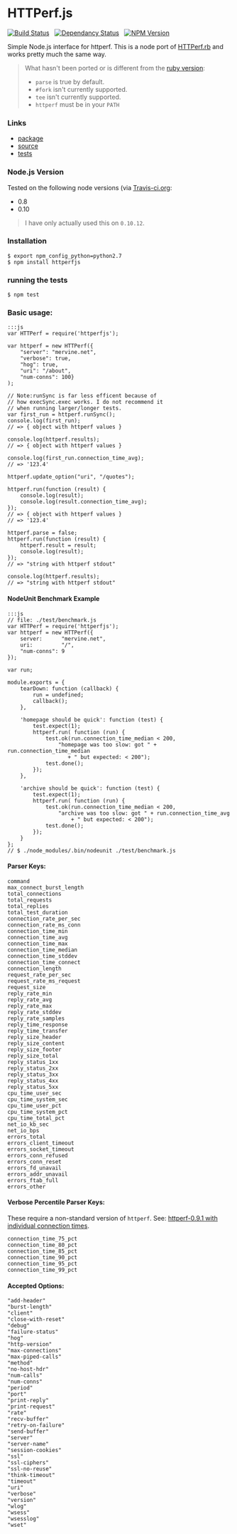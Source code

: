 # HTTPerf.js

[![Build Status](https://travis-ci.org/jmervine/httperfjs.png?branch=master)](https://travis-ci.org/jmervine/httperfjs) &nbsp; [![Dependancy Status](https://david-dm.org/jmervine/httperfjs.png)](https://david-dm.org/jmervine/httperfjs) &nbsp; [![NPM Version](https://badge.fury.io/js/httperfjs.png)](https://badge.fury.io/js/httperfjs)

Simple Node.js interface for httperf. This is a node port of [HTTPerf.rb](http://mervine.net/gems/httperfrb) and
works pretty much the same way.

> What hasn't been ported or is different from the [ruby version](http://mervine.net/gems/httperfrb):
>
> - `parse` is true by default.
> - `#fork` isn't currently supported.
> - `tee` isn't currently supported.
> - `httperf` must be in your `PATH`

### Links

* [package](https://npmjs.org/package/httperfjs)
* [source](http://github.com/jmervine/httperfjs)
* [tests](https://travis-ci.org/jmervine/httperfjs)

### Node.js Version

Tested on the following node versions (via [Travis-ci.org](http://travis-ci.org/):

- 0.8
- 0.10

> I have only actually used this on `0.10.12`.

### Installation
    $ export npm_config_python=python2.7
    $ npm install httperfjs

### running the tests
    $ npm test

### Basic usage:

    :::js
    var HTTPerf = require('httperfjs');

    var httperf = new HTTPerf({
        "server": "mervine.net",
        "verbose": true,
        "hog": true,
        "uri": "/about",
        "num-conns": 100}
    );

    // Note:runSync is far less efficent because of
    // how execSync.exec works. I do not recommend it
    // when running larger/longer tests.
    var first_run = httperf.runSync();
    console.log(first_run);
    // => { object with httperf values }

    console.log(httperf.results);
    // => { object with httperf values }

    console.log(first_run.connection_time_avg);
    // => '123.4'

    httperf.update_option("uri", "/quotes");

    httperf.run(function (result) {
        console.log(result);
        console.log(result.connection_time_avg);
    });
    // => { object with httperf values }
    // => '123.4'

    httperf.parse = false;
    httperf.run(function (result) {
        httperf.result = result;
        console.log(result);
    });
    // => "string with httperf stdout"

    console.log(httperf.results);
    // => "string with httperf stdout"


#### NodeUnit Benchmark Example

    :::js
    // file: ./test/benchmark.js
    var HTTPerf = require('httperfjs');
    var httperf = new HTTPerf({
        server:      "mervine.net",
        uri:         "/",
        "num-conns": 9
    });

    var run;

    module.exports = {
        tearDown: function (callback) {
            run = undefined;
            callback();
        },

        'homepage should be quick': function (test) {
            test.expect(1);
            httperf.run( function (run) {
                test.ok(run.connection_time_median < 200,
                    "homepage was too slow: got " + run.connection_time_median
                       + " but expected: < 200");
                test.done();
            });
        },

        'archive should be quick': function (test) {
            test.expect(1);
            httperf.run( function (run) {
                test.ok(run.connection_time_median < 200,
                    "archive was too slow: got " + run.connection_time_avg
                        + " but expected: < 200");
                test.done();
            });
        }
    };
    // $ ./node_modules/.bin/nodeunit ./test/benchmark.js


#### Parser Keys:

    command
    max_connect_burst_length
    total_connections
    total_requests
    total_replies
    total_test_duration
    connection_rate_per_sec
    connection_rate_ms_conn
    connection_time_min
    connection_time_avg
    connection_time_max
    connection_time_median
    connection_time_stddev
    connection_time_connect
    connection_length
    request_rate_per_sec
    request_rate_ms_request
    request_size
    reply_rate_min
    reply_rate_avg
    reply_rate_max
    reply_rate_stddev
    reply_rate_samples
    reply_time_response
    reply_time_transfer
    reply_size_header
    reply_size_content
    reply_size_footer
    reply_size_total
    reply_status_1xx
    reply_status_2xx
    reply_status_3xx
    reply_status_4xx
    reply_status_5xx
    cpu_time_user_sec
    cpu_time_system_sec
    cpu_time_user_pct
    cpu_time_system_pct
    cpu_time_total_pct
    net_io_kb_sec
    net_io_bps
    errors_total
    errors_client_timeout
    errors_socket_timeout
    errors_conn_refused
    errors_conn_reset
    errors_fd_unavail
    errors_addr_unavail
    errors_ftab_full
    errors_other

#### Verbose Percentile Parser Keys:

These require a non-standard version of `httperf`. See: [httperf-0.9.1 with individual connection times](http://mervine.net/httperf-0-9-1-with-individual-connection-times).

    connection_time_75_pct
    connection_time_80_pct
    connection_time_85_pct
    connection_time_90_pct
    connection_time_95_pct
    connection_time_99_pct


#### Accepted Options:

    "add-header"
    "burst-length"
    "client"
    "close-with-reset"
    "debug"
    "failure-status"
    "hog"
    "http-version"
    "max-connections"
    "max-piped-calls"
    "method"
    "no-host-hdr"
    "num-calls"
    "num-conns"
    "period"
    "port"
    "print-reply"
    "print-request"
    "rate"
    "recv-buffer"
    "retry-on-failure"
    "send-buffer"
    "server"
    "server-name"
    "session-cookies"
    "ssl"
    "ssl-ciphers"
    "ssl-no-reuse"
    "think-timeout"
    "timeout"
    "uri"
    "verbose"
    "version"
    "wlog"
    "wsess"
    "wsesslog"
    "wset"
